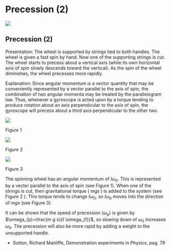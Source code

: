 # Precession (2) 

![](https://cdn.mathpix.com/cropped/2024_06_24_fc905b9b1938f24ccc55g-1.jpg?height=1179&width=1190&top_left_y=300&top_left_x=305)

## Precession (2)

Presentation: The wheel is supported by strings tied to both handles. The wheel is given a fast spin by hand. Now one of the supporting strings is cut. The wheel starts to precess about a vertical axis (while its own horizontal axis of spin slowly descends toward the vertical). As the spin of the wheel diminishes, the wheel precesses more rapidly.

Explanation: Since angular momentum is a vector quantity that may be conveniently represented by a vector parallel to the axis of spin, the combination of two angular momenta may be treated by the parallelogram law. Thus, whenever a gyroscope is acted upon by a torque tending to produce rotation about an axis perpendicular to the axis of spin, the gyroscope will precess about a third axis perpendicular to the other two.

![](https://cdn.mathpix.com/cropped/2024_06_24_fc905b9b1938f24ccc55g-2.jpg?height=431&width=357&top_left_y=777&top_left_x=537)

Figure 1

![](https://cdn.mathpix.com/cropped/2024_06_24_fc905b9b1938f24ccc55g-2.jpg?height=420&width=377&top_left_y=766&top_left_x=928)

Figure 2

![](https://cdn.mathpix.com/cropped/2024_06_24_fc905b9b1938f24ccc55g-2.jpg?height=255&width=336&top_left_y=848&top_left_x=1336)

Figure 3

The spinning wheel has an angular momentum of $I \omega_{0}$. This is represented by a vector parallel to the axis of spin (see Figure 1). When one of the strings is cut, then gravitational torque ( $\mathrm{mgs}$ ) is added to the system (see Figure 2 ). This torque tends to change $I \omega_{0}$, so $I \omega_{b}$ moves into the direction of $m g s$ (see Figure 3).

It can be shown that the speed of precession $\left(\omega_{p}\right)$ is given by $\omega_{p}=\frac{m g s}{I \omega_{f}}$, so slowing down of $\omega_{0}$ increases $\omega_{0}$. The precession will also be more rapid by adding a weight to the unsupported handle.

- Sutton, Richard Manliffe, Demonstration experiments in Physics, pag. 79

